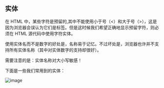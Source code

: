 ## 实体

在 HTML 中，某些字符是预留的,其中不能使用小于号（<）和大于号（>），这是因为浏览器会误认为它们是标签。但是这时候我们希望正确地显示预留字符，则必须在 HTML 源代码中使用字符实体。

使用实体名而不是数字的好处是，名称易于记忆。不过坏处是，浏览器也许并不支持所有实体名称（其中对实体数字的支持却很好）。


需要注意的是：实体名称对大小写敏感！

下面是一些我们常用到的实体：

![image](https://i.imgur.com/2OrBY0x.png)